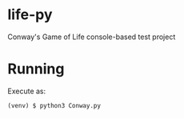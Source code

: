 # life-py
Conway's Game of Life console-based test project 

# Running
Execute as:
```
(venv) $ python3 Conway.py
```
